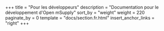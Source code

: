+++
title = "Pour les développeurs"
description = "Documentation pour le développement d'Open mSupply"
sort_by = "weight"
weight = 220
paginate_by = 0
template = "docs/section.fr.html"
insert_anchor_links = "right"
+++
